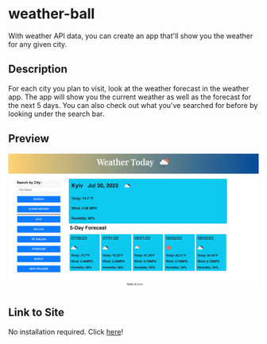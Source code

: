 # weather-ball

With weather API data, you can create an app that'll show you the weather for any given city.

## Description

For each city you plan to visit, look at the weather forecast in the weather app. The app will show you the current weather as well as the forecast for the next 5 days. You can also check out what you've searched for before by looking under the search bar.

## Preview

![Full Page Image](/assets/images/Users:ECY:bootcamp:Challenges:weather-ball:index.html.png)

## Link to Site

No installation required. Click [here](https://clkwong3.github.io/weather-ball/)!
